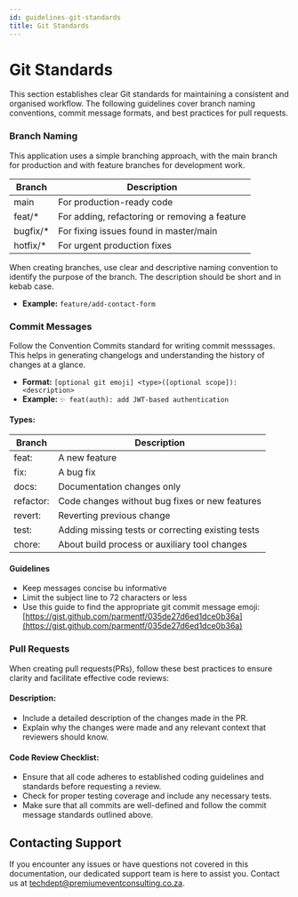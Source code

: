 ```yaml
---
id: guidelines-git-standards
title: Git Standards
---
```


# Git Standards

This section establishes clear Git standards for maintaining a consistent and organised workflow. The following guidelines cover branch naming conventions, commit message formats, and best practices for pull requests.

### Branch Naming

This application uses a simple branching approach, with the main branch for production and with feature branches for development work.

| Branch | Description |
| --- | --- |
| main | For production-ready code |
| feat/\* | For adding, refactoring or removing a feature |
| bugfix/\* | For fixing issues found in master/main |
| hotfix/\* | For urgent production fixes |

When creating branches, use clear and descriptive naming convention to identify the purpose of the branch. The description should be short and in kebab case.

*   **Example:** `feature/add-contact-form`

### Commit Messages

Follow the Convention Commits standard for writing commit messsages. This helps in generating changelogs and understanding the history of changes at a glance.

*   **Format:** `[optional git emoji] <type>([optional scope]): <description>`
*   **Example:** `✨ feat(auth): add JWT-based authentication`

#### Types:

| Branch | Description |
| --- | --- |
| feat: | A new feature |
| fix: | A bug fix |
| docs: | Documentation changes only |
| refactor: | Code changes without bug fixes or new features |
| revert: | Reverting previous change |
| test: | Adding missing tests or correcting existing tests |
| chore: | About build process or auxiliary tool changes |

#### Guidelines

*   Keep messages concise bu informative
*   Limit the subject line to 72 characters or less
*   Use this guide to find the appropriate git commit message emoji: [https://gist.github.com/parmentf/035de27d6ed1dce0b36a](https://gist.github.com/parmentf/035de27d6ed1dce0b36a)

### Pull Requests

When creating pull requests(PRs), follow these best practices to ensure clarity and facilitate effective code reviews:

#### Description:

*   Include a detailed description of the changes made in the PR.
*   Explain why the changes were made and any relevant context that reviewers should know.

#### Code Review Checklist:

*   Ensure that all code adheres to established coding guidelines and standards before requesting a review.
*   Check for proper testing coverage and include any necessary tests.
*   Make sure that all commits are well-defined and follow the commit message standards outlined above.

## Contacting Support

If you encounter any issues or have questions not covered in this documentation, our dedicated support team is here to assist you. Contact us at [techdept@premiumeventconsulting.co.za](mailto:techdept@premiumeventconsulting.co.za).